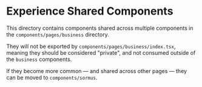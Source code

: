 # Experience Shared Components

This directory contains components shared across multiple components in the `components/pages/business` directory.

They will not be exported by `components/pages/business/index.tsx`, meaning they should be considered "private", and not consumed outside of the `business` components.

If they become more common &mdash; and shared across other pages &mdash; they can be moved to `components/sormus`.
